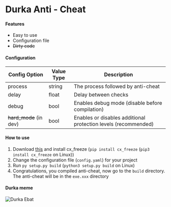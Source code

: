 # Durka Anti - Cheat

#### Features
- Easy to use
- Configuration file
- ~~Dirty code~~

#### Configuration
| Config Option	  | Value Type    | Description  	                                  |
| --------------- | ------------- | ----------------------------------------------- |
| process         | string        | The process followed by anti-cheat              |
| delay           | float         | Delay between checks                            |
| debug           | bool          | Enables debug mode (disable before compilation) |
| ~~hard_mode~~ (in dev)      | bool          | Enables or disables additional protection levels (recommended) |

#### How to use
1. Download [this](https://github.com/ggpabuk/Durka-AntiCheat/releases/latest) and install cx_freeze (`pip install cx_freeze` (`pip3 install cx_freeze` on Linux))
1. Change the configuration file (`config.yaml`) for your project
1. Run `py setup.py build` (`python3 setup.py build` on Linux)
1. Congratulations, you compiled anti-cheat, now go to the `build` directory. The anti-cheat will be in the `exe.xxx` directory

#### Durka meme
![Durka Ebat](https://cs10.pikabu.ru/post_img/big/2020/02/14/1/1581637383127016272.png "Durka Ebat")
